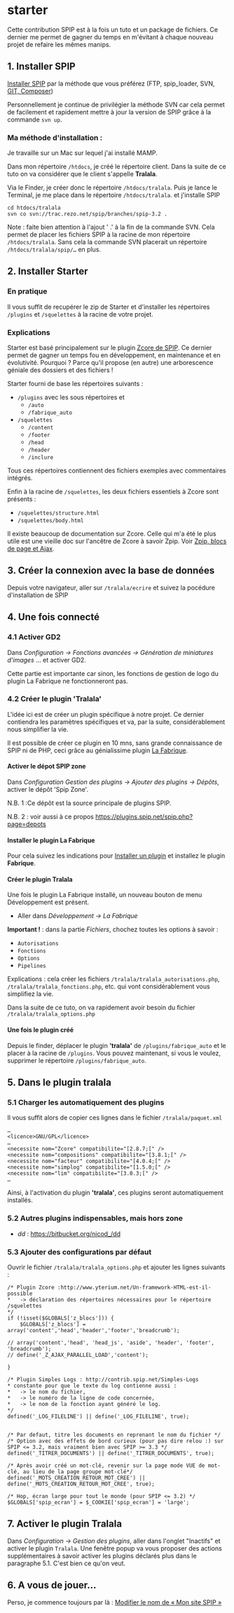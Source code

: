 # starter
Cette contribution SPIP est à la fois un tuto et un package de fichiers.
Ce dernier me permet de gagner du temps en m'évitant à chaque nouveau projet de refaire les mêmes manips.

## 1. Installer SPIP
[Installer SPIP](https://www.spip.net/fr_download) par la méthode que vous préférez (FTP, spip_loader, SVN, [GIT, Composer](https://contrib.spip.net/Installer-SPIP-avec-GIT-Composer))

Personnellement je continue de privilégier la méthode SVN car cela permet de facilement et rapidement mettre à jour la version de SPIP grâce à la commande `svn up`.

### Ma méthode d'installation :
Je travaille sur un Mac sur lequel j'ai installé MAMP.

Dans mon répertoire `/htdocs`, je créé le répertoire client. Dans la suite de ce tuto on va considérer que le client s'appelle **Tralala**.

Via le Finder, je créer donc le répertoire `/htdocs/tralala`.
Puis je lance le Terminal, je me place dans le répertoire `/htdocs/tralala`. et j'installe SPIP

```
cd htdocs/tralala
svn co svn://trac.rezo.net/spip/branches/spip-3.2 .
```

Note : faite bien attention à l'ajout ' .' à la fin de la commande SVN. Cela permet de placer les fichiers SPIP à la racine de mon répertoire `/htdocs/tralala`. Sans cela la commande SVN placerait un répertoire `/htdocs/tralala/spip/…` en plus.

## 2. Installer Starter
### En pratique
Il vous suffit de recupérer le zip de Starter et d'installer les répertoires `/plugins` et `/squelettes` à la racine de votre projet.

### Explications
Starter est basé principalement sur le plugin [Zcore de SPIP](https://plugins.spip.net/zcore.html).
Ce dernier permet de gagner un temps fou en développement, en maintenance et en évolutivité.
Pourquoi ? Parce qu'il propose (en autre) une arborescence géniale des dossiers et des fichiers !

Starter fourni de base les répertoires suivants :
   - `/plugins` avec les sous répertoires  et 
      - `/auto`
      - `/fabrique_auto`
   - `/squelettes`
      - `/content`
      - `/footer`
      - `/head`
      - `/header`
      - `/inclure`

Tous ces répertoires contiennent des fichiers exemples avec commentaires intégrés.

Enfin à la racine de `/squelettes`, les deux fichiers essentiels à Zcore sont présents :
- `/squelettes/structure.html`
- `/squelettes/body.html`

Il existe beaucoup de documentation sur Zcore. Celle qui m'a été le plus utile est une vieille doc sur l'ancêtre de Zcore à savoir Zpip. Voir [Zpip, blocs de page et Ajax](https://contrib.spip.net/Zpip-blocs-de-page-et-Ajax).

## 3. Créer la connexion avec la base de données
Depuis votre navigateur, aller sur `/tralala/ecrire` et suivez la pocédure d'installation de SPIP

## 4. Une fois connecté

### 4.1 Activer GD2
Dans  *Configuration -> Fonctions avancées -> Génération de miniatures d'images*
… et activer GD2.

Cette partie est importante car sinon, les fonctions de gestion de logo du plugin La Fabrique ne fonctionneront pas.

### 4.2 Créer le plugin 'Tralala'
L'idée ici est de créer un plugin spécifique à notre projet. Ce dernier contiendra les paramètres spécifiques et va, par la suite, considérablement nous simplifier la vie.

Il est possible de créer ce plugin en 10 mns, sans grande connaissance de SPIP ni de PHP, ceci grâce au génialissime plugin [La Fabrique](https://plugins.spip.net/fabrique.html).

#### Activer le dépot SPIP zone
Dans *Configuration Gestion des plugins -> Ajouter des plugins -> Dépôts*, activer le dépôt 'Spip Zone'.

N.B. 1 :Ce dépôt est la source principale de plugins SPIP.

N.B. 2 : voir aussi à ce propos https://plugins.spip.net/spip.php?page=depots

#### Installer le plugin La Fabrique
Pour cela suivez les indications pour [Installer un plugin](https://www.spip.net/fr_article3396.html) et installez le plugin **Fabrique**.

#### Créer le plugin Tralala
Une fois le plugin La Fabrique installé, un nouveau bouton de menu Développement est présent.
* Aller dans *Développement -> La Fabrique*

**Important !** : dans la partie *Fichiers*, chochez toutes les options à savoir :
- `Autorisations`
- `Fonctions`
- `Options`
- `Pipelines` 

Explications : cela créer les fichiers `/tralala/tralala_autorisations.php`, `/tralala/tralala_fonctions.php`, etc. qui vont considérablement vous simplifiez la vie.

Dans la suite de ce tuto, on va rapidement avoir besoin du fichier `/tralala/tralala_options.php` 

#### Une fois le plugin créé
Depuis le finder, déplacer le plugin **'tralala'** de `/plugins/fabrique_auto` et le placer à la racine de `/plugins`.
Vous pouvez maintenant, si vous le voulez, supprimer le répertoire `/plugins/fabrique_auto`.

## 5. Dans le plugin tralala

### 5.1 Charger les automatiquement des plugins
Il vous suffit alors de copier ces lignes dans le fichier `/tralala/paquet.xml`

```
…
<licence>GNU/GPL</licence>
…
<necessite nom="Zcore" compatibilite="[2.8.7;[" />
<necessite nom="compositions" compatibilite="[3.8.1;[" />
<necessite nom="facteur" compatibilite="[4.0.4;[" />
<necessite nom="simplog" compatibilite="[1.5.0;[" />
<necessite nom="lim" compatibilite="[3.0.3;[" />
…
```

Ainsi, à l'activation du plugin **'tralala'**, ces plugins seront automatiquement installés.


### 5.2 Autres plugins indispensables, mais hors zone
- *dd* : https://bitbucket.org/nicod_/dd

### 5.3 Ajouter des configurations par défaut

Ouvrir le fichier `/tralala/tralala_options.php` et ajouter les lignes suivants :

```
/* Plugin Zcore :http://www.yterium.net/Un-framework-HTML-est-il-possible
*	-> déclaration des répertoires nécessaires pour le répertoire /squelettes 
*/
if (!isset($GLOBALS['z_blocs'])) {
	$GLOBALS['z_blocs'] = array('content','head','header','footer','breadcrumb');

// array('content','head', 'head_js', 'aside', 'header', 'footer', 'breadcrumb');
// define('_Z_AJAX_PARALLEL_LOAD','content');

}

/* Plugin Simples Logs : http://contrib.spip.net/Simples-Logs
* constante pour que le texte du log contienne aussi :
* 	-> le nom du fichier, 
* 	-> le numéro de la ligne de code concernée,
* 	-> le nom de la fonction ayant généré le log.
*/
defined('_LOG_FILELINE') || define('_LOG_FILELINE', true);


/* Par defaut, titre les documents en reprenant le nom du fichier */
/* Option avec des effets de bord curieux (pour pas dire relou :) sur SPIP <= 3.2, mais vraiment bien avec SPIP >= 3.3 */
defined('_TITRER_DOCUMENTS') || define('_TITRER_DOCUMENTS', true);

/* Après avoir créé un mot-clé, revenir sur la page mode VUE de mot-clé, au lieu de la page groupe mot-clé*/
defined('_MOTS_CREATION_RETOUR_MOT_CREE') || define('_MOTS_CREATION_RETOUR_MOT_CREE', true);

/* Hop, écran large pour tout le monde (pour SPIP <= 3.2) */
$GLOBALS['spip_ecran'] = $_COOKIE['spip_ecran'] = 'large';
```
## 7. Activer le plugin Tralala
Dans *Configuration -> Gestion des plugins*, aller dans l'onglet "Inactifs" et activer le plugin `Tralala`.
Une fenêtre popup va vous proposer des actions supplémentaires à savoir activer les plugins déclarés plus dans le paragraphe 5.1. C'est bien ce qu'on veut.

## 6. A vous de jouer…
Perso, je commence toujours par là : [Modifier le nom de « Mon site SPIP »](https://www.spip.net/fr_article3520.html)
